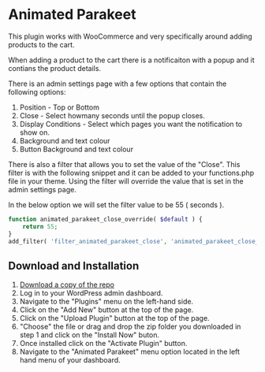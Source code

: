 # Animated Parakeet
This plugin works with WooCommerce and very specifically around adding products to the cart.

When adding a product to the cart there is a notificaiton with a popup and it contians the product details.

There is an admin settings page with a few options that contain the following options:
1. Position - Top or Bottom
2. Close - Select howmany seconds until the popup closes.
3. Display Conditions - Select which pages you want the notification to show on.
4. Background and text colour
5. Button Background and text colour

There is also a filter that allows you to set the value of the "Close". This filter is with the following snippet and it can be added to your functions.php file in your theme. Using the filter will override the value that is set in the admin settings page.

In the below option we will set the filter value to be 55 ( seconds ).

```php
function animated_parakeet_close_override( $default ) {
	return 55;
}
add_filter( 'filter_animated_parakeet_close', 'animated_parakeet_close_override' );
```

## Download and Installation
1. [Download a copy of the repo](https://github.com/robindevitt/animated-parakeet/archive/refs/heads/main.zip)
2. Log in to your WordPress admin dashboard.
3. Navigate to the "Plugins" menu on the left-hand side.
4. Click on the "Add New" button at the top of the page.
5. Click on the "Upload Plugin" button at the top of the page.
6. "Choose" the file or drag and drop the zip folder you downloaded in step 1 and click on the "Install Now" buton.
7. Once installed click on the "Activate Plugin" button.
8. Navigate to the "Animated Parakeet" menu option located in the left hand menu of your dashboard.
